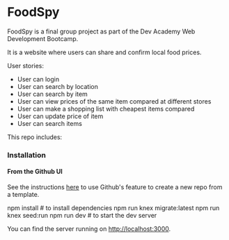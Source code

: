 # FoodSpy

FoodSpy is a final group project as part of the Dev Academy Web Development Bootcamp.

It is a website where users can share and confirm local food prices.   

User stories:

- User can login
- User can search by location
- User can search by item
- User can view prices of the same item compared at different stores
- User can make a shopping list with cheapest items compared
- User can update price of item
- User can search items


This repo includes:


### Installation

#### **From the Github UI**

See the instructions [here](https://docs.github.com/en/free-pro-team@latest/github/creating-cloning-and-archiving-repositories/creating-a-repository-from-a-template) to use Github's feature to create a new repo from a template.

npm install # to install dependencies
npm run knex migrate:latest
npm run knex seed:run
npm run dev # to start the dev server


You can find the server running on [http://localhost:3000](http://localhost:3000).

